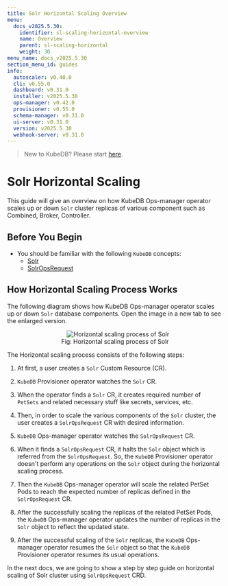 ```yaml
---
title: Solr Horizontal Scaling Overview
menu:
  docs_v2025.5.30:
    identifier: sl-scaling-horizontal-overview
    name: Overview
    parent: sl-scaling-horizontal
    weight: 30
menu_name: docs_v2025.5.30
section_menu_id: guides
info:
  autoscaler: v0.40.0
  cli: v0.55.0
  dashboard: v0.31.0
  installer: v2025.5.30
  ops-manager: v0.42.0
  provisioner: v0.55.0
  schema-manager: v0.31.0
  ui-server: v0.31.0
  version: v2025.5.30
  webhook-server: v0.31.0
---
```


> New to KubeDB? Please start [here](/docs/v2025.5.30/README).

# Solr Horizontal Scaling

This guide will give an overview on how KubeDB Ops-manager operator scales up or down `Solr` cluster replicas of various component such as Combined, Broker, Controller.

## Before You Begin

- You should be familiar with the following `KubeDB` concepts:
    - [Solr](/docs/v2025.5.30/guides/solr/concepts/solr)
    - [SolrOpsRequest](/docs/v2025.5.30/guides/solr/concepts/solropsrequests)

## How Horizontal Scaling Process Works

The following diagram shows how KubeDB Ops-manager operator scales up or down `Solr` database components. Open the image in a new tab to see the enlarged version.

<figure align="center">
  <img alt="Horizontal scaling process of Solr" src="/docs/v2025.5.30/images/day-2-operation/solr/horizontal-scaling.svg">
<figcaption align="center">Fig: Horizontal scaling process of Solr</figcaption>
</figure>

The Horizontal scaling process consists of the following steps:

1. At first, a user creates a `Solr` Custom Resource (CR).

2. `KubeDB` Provisioner  operator watches the `Solr` CR.

3. When the operator finds a `Solr` CR, it creates required number of `PetSets` and related necessary stuff like secrets, services, etc.

4. Then, in order to scale the various components of the `Solr` cluster, the user creates a `SolrOpsRequest` CR with desired information.

5. `KubeDB` Ops-manager operator watches the `SolrOpsRequest` CR.

6. When it finds a `SolrOpsRequest` CR, it halts the `Solr` object which is referred from the `SolrOpsRequest`. So, the `KubeDB` Provisioner  operator doesn't perform any operations on the `Solr` object during the horizontal scaling process.

7. Then the `KubeDB` Ops-manager operator will scale the related PetSet Pods to reach the expected number of replicas defined in the `SolrOpsRequest` CR.

8. After the successfully scaling the replicas of the related PetSet Pods, the `KubeDB` Ops-manager operator updates the number of replicas in the `Solr` object to reflect the updated state.

9. After the successful scaling of the `Solr` replicas, the `KubeDB` Ops-manager operator resumes the `Solr` object so that the `KubeDB` Provisioner  operator resumes its usual operations.

In the next docs, we are going to show a step by step guide on horizontal scaling of Solr cluster using `SolrOpsRequest` CRD.